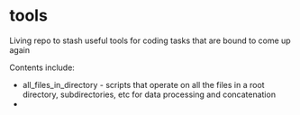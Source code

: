 # tools
Living repo to stash useful tools for coding tasks that are bound to come up again

Contents include:
* all_files_in_directory - scripts that operate on all the files in a root directory, subdirectories, etc for data processing and concatenation
*
